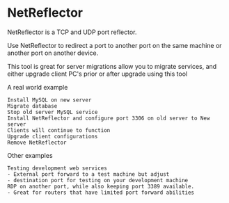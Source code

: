 # NetReflector
NetReflector is a TCP and UDP port reflector.

Use NetReflector to redirect a port to another port on the same machine or another port on another device.

This tool is great for server migrations allow you to migrate services, and either upgrade client PC's prior or after upgrade using this tool

A real world example

    Install MySQL on new server
    Migrate database
    Stop old server MySQL service
    Install NetReflector and configure port 3306 on old server to New server
    Clients will continue to function
    Upgrade client configurations
    Remove NetReflector

Other examples

    Testing development web services
    - External port forward to a test machine but adjust
    - destination port for testing on your development machine
    RDP on another port, while also keeping port 3389 available.
    - Great for routers that have limited port forward abilities



